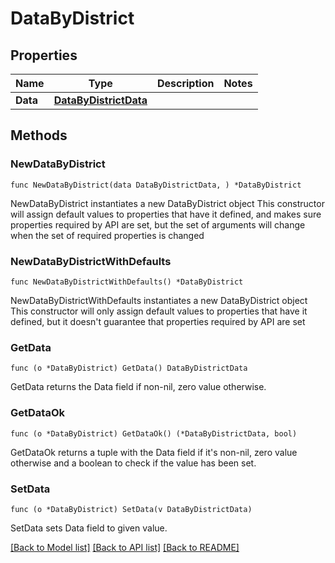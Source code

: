 # DataByDistrict

## Properties

Name | Type | Description | Notes
------------ | ------------- | ------------- | -------------
**Data** | [**DataByDistrictData**](DataByDistrictData.md) |  | 

## Methods

### NewDataByDistrict

`func NewDataByDistrict(data DataByDistrictData, ) *DataByDistrict`

NewDataByDistrict instantiates a new DataByDistrict object
This constructor will assign default values to properties that have it defined,
and makes sure properties required by API are set, but the set of arguments
will change when the set of required properties is changed

### NewDataByDistrictWithDefaults

`func NewDataByDistrictWithDefaults() *DataByDistrict`

NewDataByDistrictWithDefaults instantiates a new DataByDistrict object
This constructor will only assign default values to properties that have it defined,
but it doesn't guarantee that properties required by API are set

### GetData

`func (o *DataByDistrict) GetData() DataByDistrictData`

GetData returns the Data field if non-nil, zero value otherwise.

### GetDataOk

`func (o *DataByDistrict) GetDataOk() (*DataByDistrictData, bool)`

GetDataOk returns a tuple with the Data field if it's non-nil, zero value otherwise
and a boolean to check if the value has been set.

### SetData

`func (o *DataByDistrict) SetData(v DataByDistrictData)`

SetData sets Data field to given value.



[[Back to Model list]](../README.md#documentation-for-models) [[Back to API list]](../README.md#documentation-for-api-endpoints) [[Back to README]](../README.md)


